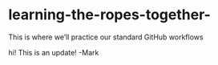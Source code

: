 # learning-the-ropes-together-
This is where we’ll practice our standard GitHub workflows 

hi! 
This is an update! -Mark
